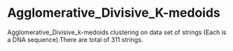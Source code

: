 # Agglomerative_Divisive_K-medoids
Agglomerative_Divisive_k-medoids clustering on data set of strings (Each is a DNA sequence).There are total of 311 strings.
